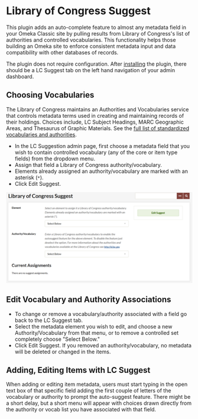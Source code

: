 # Library of Congress Suggest

This plugin adds an auto-complete feature to almost any metadata field in your Omeka Classic site by pulling results from Library of Congress's list of authorities and controlled vocabularies. This functionality helps those building an Omeka site to enforce consistent metadata input and data compatibility with other databases of records.

The plugin does not require configuration. After [installing](../Admin/Adding_and_Managing_Plugins.md) the plugin, there should be a LC Suggest tab on the left hand navigation of your admin dashboard.

## Choosing Vocabularies

The Library of Congress maintains an Authorities and Vocabularies service that controls metadata terms used in creating and maintaining records of their holdings. Choices include, LC Subject Headings, MARC Geographic Areas, and Thesaurus of Graphic Materials. See the [full list of standardized vocabularies and authorities](http://id.loc.gov/).

-   In the LC Suggestion admin page, first choose a metadata field that you wish to contain controlled vocabulary (any of the core or item type fields) from the dropdown menu.
-   Assign that field a Library of Congress authority/vocabulary.
-   Elements already assigned an authority/vocabulary are marked with an asterisk (`*`).
-   Click Edit Suggest.

![LC Suggest with dropdown selected and a number of assignments already made](../doc_files/plugin_images/LCSuggest.png)


## Edit Vocabulary and Authority Associations

-   To change or remove a vocabulary/authority associated with a field go back to the LC Suggest tab.
-   Select the metadata element you wish to edit, and choose a new Authority/Vocabulary from that menu, or to remove a controlled set completely choose "Select Below."
-   Click Edit Suggest. If you removed an authority/vocabulary, no metadata will be deleted or changed in the items.

## Adding, Editing Items with LC Suggest 
When adding or editing item metadata, users must start typing in the open text box of that specific field adding the first couple of letters of the vocabulary or authority to prompt the auto-suggest feature. There might be a short delay, but a short menu will appear with choices drawn directly from the authority or vocab list you have associated with that field.
